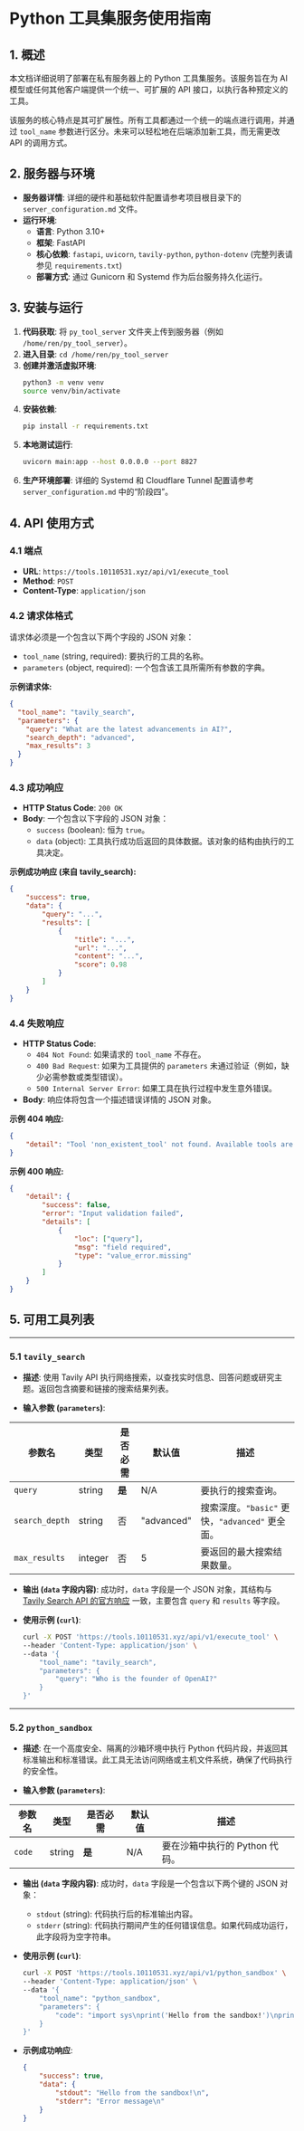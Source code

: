 # Python 工具集服务使用指南

## 1. 概述

本文档详细说明了部署在私有服务器上的 Python 工具集服务。该服务旨在为 AI 模型或任何其他客户端提供一个统一、可扩展的 API 接口，以执行各种预定义的工具。

该服务的核心特点是其可扩展性。所有工具都通过一个统一的端点进行调用，并通过 `tool_name` 参数进行区分。未来可以轻松地在后端添加新工具，而无需更改 API 的调用方式。

## 2. 服务器与环境

- **服务器详情**: 详细的硬件和基础软件配置请参考项目根目录下的 `server_configuration.md` 文件。
- **运行环境**:
    - **语言**: Python 3.10+
    - **框架**: FastAPI
    - **核心依赖**: `fastapi`, `uvicorn`, `tavily-python`, `python-dotenv` (完整列表请参见 `requirements.txt`)
    - **部署方式**: 通过 Gunicorn 和 Systemd 作为后台服务持久化运行。

## 3. 安装与运行

1.  **代码获取**: 将 `py_tool_server` 文件夹上传到服务器（例如 `/home/ren/py_tool_server`）。
2.  **进入目录**: `cd /home/ren/py_tool_server`
3.  **创建并激活虚拟环境**:
    ```bash
    python3 -m venv venv
    source venv/bin/activate
    ```
4.  **安装依赖**:
    ```bash
    pip install -r requirements.txt
    ```
5.  **本地测试运行**:
    ```bash
    uvicorn main:app --host 0.0.0.0 --port 8827
    ```
6.  **生产环境部署**: 详细的 Systemd 和 Cloudflare Tunnel 配置请参考 `server_configuration.md` 中的“阶段四”。

## 4. API 使用方式

### 4.1 端点

- **URL**: `https://tools.10110531.xyz/api/v1/execute_tool`
- **Method**: `POST`
- **Content-Type**: `application/json`

### 4.2 请求体格式

请求体必须是一个包含以下两个字段的 JSON 对象：

- `tool_name` (string, required): 要执行的工具的名称。
- `parameters` (object, required): 一个包含该工具所需所有参数的字典。

**示例请求体:**
```json
{
  "tool_name": "tavily_search",
  "parameters": {
    "query": "What are the latest advancements in AI?",
    "search_depth": "advanced",
    "max_results": 3
  }
}
```

### 4.3 成功响应

- **HTTP Status Code**: `200 OK`
- **Body**: 一个包含以下字段的 JSON 对象：
    - `success` (boolean): 恒为 `true`。
    - `data` (object): 工具执行成功后返回的具体数据。该对象的结构由执行的工具决定。

**示例成功响应 (来自 tavily_search):**
```json
{
    "success": true,
    "data": {
        "query": "...",
        "results": [
            {
                "title": "...",
                "url": "...",
                "content": "...",
                "score": 0.98
            }
        ]
    }
}
```

### 4.4 失败响应

- **HTTP Status Code**:
    - `404 Not Found`: 如果请求的 `tool_name` 不存在。
    - `400 Bad Request`: 如果为工具提供的 `parameters` 未通过验证（例如，缺少必需参数或类型错误）。
    - `500 Internal Server Error`: 如果工具在执行过程中发生意外错误。
- **Body**: 响应体将包含一个描述错误详情的 JSON 对象。

**示例 404 响应:**
```json
{
    "detail": "Tool 'non_existent_tool' not found. Available tools are: ['tavily_search']"
}
```

**示例 400 响应:**
```json
{
    "detail": {
        "success": false,
        "error": "Input validation failed",
        "details": [
            {
                "loc": ["query"],
                "msg": "field required",
                "type": "value_error.missing"
            }
        ]
    }
}
```

## 5. 可用工具列表

---

### 5.1 `tavily_search`

- **描述**: 使用 Tavily API 执行网络搜索，以查找实时信息、回答问题或研究主题。返回包含摘要和链接的搜索结果列表。

- **输入参数 (`parameters`)**:

| 参数名         | 类型   | 是否必需 | 默认值     | 描述                                                                 |
|----------------|--------|----------|------------|----------------------------------------------------------------------|
| `query`        | string | **是**   | N/A        | 要执行的搜索查询。                                                   |
| `search_depth` | string | 否       | "advanced" | 搜索深度。`"basic"` 更快，`"advanced"` 更全面。                      |
| `max_results`  | integer| 否       | 5          | 要返回的最大搜索结果数量。                                           |


- **输出 (`data` 字段内容)**:
  成功时，`data` 字段是一个 JSON 对象，其结构与 [Tavily Search API 的官方响应](https://docs.tavily.com/docs/python-sdk/api-reference#search-api) 一致，主要包含 `query` 和 `results` 等字段。

- **使用示例 (`curl`)**:
  ```bash
  curl -X POST 'https://tools.10110531.xyz/api/v1/execute_tool' \
  --header 'Content-Type: application/json' \
  --data '{
      "tool_name": "tavily_search",
      "parameters": {
          "query": "Who is the founder of OpenAI?"
      }
  }'

---

### 5.2 `python_sandbox`

- **描述**: 在一个高度安全、隔离的沙箱环境中执行 Python 代码片段，并返回其标准输出和标准错误。此工具无法访问网络或主机文件系统，确保了代码执行的安全性。

- **输入参数 (`parameters`)**:

| 参数名 | 类型   | 是否必需 | 默认值 | 描述                     |
|----------|--------|----------|--------|--------------------------|
| `code`   | string | **是**   | N/A    | 要在沙箱中执行的 Python 代码。 |


- **输出 (`data` 字段内容)**:
  成功时，`data` 字段是一个包含以下两个键的 JSON 对象：
    - `stdout` (string): 代码执行后的标准输出内容。
    - `stderr` (string): 代码执行期间产生的任何错误信息。如果代码成功运行，此字段将为空字符串。

- **使用示例 (`curl`)**:
  ```bash
  curl -X POST 'https://tools.10110531.xyz/api/v1/python_sandbox' \
  --header 'Content-Type: application/json' \
  --data '{
      "tool_name": "python_sandbox",
      "parameters": {
          "code": "import sys\nprint('Hello from the sandbox!')\nprint('Error message', file=sys.stderr)"
      }
  }'
  ```

- **示例成功响应**:
  ```json
  {
      "success": true,
      "data": {
          "stdout": "Hello from the sandbox!\n",
          "stderr": "Error message\n"
      }
  }
  ```